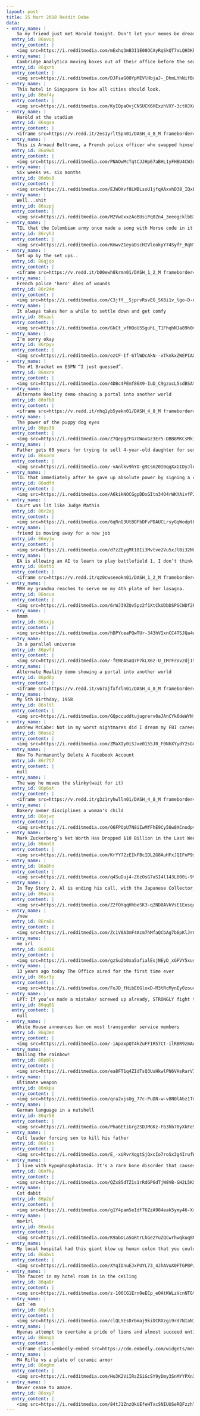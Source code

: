 ```yaml
---
layout: post
title: 25 Mart 2018 Reddit Debe
data:
- entry_name: |
    So my friend just met Harold tonight. Don't let your memes be dreams.
  entry_id: 86ovuj
  entry_content: |
    <img src=https://i.redditmedia.com/mExhq3mB3I1E08OCAyRqSkQT7xLQH3Kk0bEAAneQAg8.png?s=6da6b96850b6aa33fae8f72cf09d9a4a frameborder=0>
- entry_name: |
    Cambridge Analytica moving boxes out of their office before the search warrant
  entry_id: 86qxrb
  entry_content: |
    <img src=https://i.redditmedia.com/DJFsaG00YpMEVlHbjaJ-_DhmLYhNifBoqy_oO07l59E.jpg?s=5dae95f801fff8890f7a867c57976dd5 frameborder=0>
- entry_name: |
    This hotel in Singapore is how all cities should look.
  entry_id: 86nf4y
  entry_content: |
    <img src=https://i.redditmedia.com/KyIQpaOvjCNSUCK6HExzhVXY-3ctHJXaeqwXIXVlAE8.jpg?s=3f7df859b173fabb493e654c2d4a7a00 frameborder=0>
- entry_name: |
    Harold at the stadium
  entry_id: 86sgsa
  entry_content: |
    <iframe src=https://v.redd.it/2es1yrlt5pn01/DASH_4_8_M frameborder=0></iframe>
- entry_name: |
    This is Arnaud Beltrame, a French police officer who swapped himself for a hostage today and is now fighting for his life
  entry_id: 86o9w1
  entry_content: |
    <img src=https://i.redditmedia.com/PNAOwMcTqtCJJHp67aBHL1yFHBU4CW3oNbwnKNXso7A.jpg?s=1edefca7da29605a6c20d1edde48791b frameborder=0>
- entry_name: |
    Six weeks vs. six months
  entry_id: 86obs8
  entry_content: |
    <img src=https://i.redditmedia.com/EJWOXvf8LWBLsoU1jfqAAxvhD38_IQxBD9IKh6OrYZA.jpg?s=5d8cf2987de2c50716369ba0d3c4d21f frameborder=0>
- entry_name: |
    Well...shit
  entry_id: 86szpj
  entry_content: |
    <img src=https://i.redditmedia.com/M2VwGxxzAoBUsiPq0Zn4_3eeogcklbB7uJIyk0WQKw0.jpg?s=64e4e6931f4a6e26cd983f5ee607dd3d frameborder=0>
- entry_name: |
    TIL that the Colombian army once made a song with Morse code in it and aired it in rebel-controlled territory to lift the morale of hostages held there. The message read '19 rescued, you're next. Don't lose hope.'
  entry_id: 86ryh3
  entry_content: |
    <img src=https://i.redditmedia.com/KmwvZ1eyaDscHIVleokyY74SyfF_RqNTK5a3ZW31RWM.jpg?s=95f8450bd3fcee52bff73fffcbe376ff frameborder=0>
- entry_name: |
    Set up by the set ups..
  entry_id: 86qjqo
  entry_content: |
    <iframe src=https://v.redd.it/b00ewh8krmn01/DASH_1_2_M frameborder=0></iframe>
- entry_name: |
    French police 'hero' dies of wounds
  entry_id: 86r24m
  entry_content: |
    <img src=https://i.redditmedia.com/C3jff__SjprvRsvEG_SK8i1v_lgo-D-ehYJYwZkUJPg.jpg?s=00a79ca7c70e90b2308c3ae33e4dc8b3 frameborder=0>
- entry_name: |
    It always takes her a while to settle down and get comfy
  entry_id: 86saul
  entry_content: |
    <img src=https://i.redditmedia.com/GkCt_vfHOoU5SguhL_T1FhqhNJa89h0m9nwnzkpq8r0.gif?fm=jpg&s=fd878e48ef898c19764bba3c5fe095df frameborder=0>
- entry_name: |
    I’m sorry okay
  entry_id: 86rpyv
  entry_content: |
    <img src=https://i.redditmedia.com/ozCF-If-6TlWDcAkN--xTknkxZWEPIAX6CHwMnJqVFE.jpg?s=2f2ef18e7059cfd6ec1b26f460f117c9 frameborder=0>
- entry_name: |
    The #1 Bracket on ESPN “I just guessed”.
  entry_id: 86nxre
  entry_content: |
    <img src=https://i.redditmedia.com/4DBc4PEmf86X9-IuD_C9gzxcL5sdBSAtj7cvR1uclvw.jpg?s=bfbb332b9e3a2ddfc2fe8be441640900 frameborder=0>
- entry_name: |
    Alternate Reality demo showing a portal into another world
  entry_id: 86nfb8
  entry_content: |
    <iframe src=https://v.redd.it/nhq1yb5yekn01/DASH_4_8_M frameborder=0></iframe>
- entry_name: |
    The power of the puppy dog eyes
  entry_id: 86ps38
  entry_content: |
    <img src=https://i.redditmedia.com/Z7QepgZFG7GWoxGz3Er5-DBB8MKCsMkiShI-twFfXH4.jpg?s=2026509c02cdfcf9b9a2d322186230ed frameborder=0>
- entry_name: |
    Father gets 60 years for trying to sell 4-year-old daughter for sex
  entry_id: 86sorm
  entry_content: |
    <img src=https://i.redditmedia.com/-vAnlkv9hYD-g9Csm20I0qqXxGIDyJleVd15cNadeN0.jpg?s=61eb1a9b9c2ee58a5247ac34775e5b02 frameborder=0>
- entry_name: |
    TIL that immediately after he gave up absolute power by signing a constitution, King Frederick VII of Denmark remarked, that was nice, now I can sleep in in the mornings
  entry_id: 86odfd
  entry_content: |
    <img src=https://i.redditmedia.com/A6kikNOCGgpDDxGItn34O4rWKYAivfPJ004fYG4SjKQ.jpg?s=b9ecef62d57909e80dca6cb92ae4f075 frameborder=0>
- entry_name: |
    Court was lit like Judge Mathis
  entry_id: 86r2aj
  entry_content: |
    <img src=https://i.redditmedia.com/6qRnG3UtBOFbDFvPDAUCLrsyGqWodptbv3vtF7QwrmI.jpg?s=1281c2befdeb3350ed4acecc6a39d05a frameborder=0>
- entry_name: |
    friend is moving away for a new job
  entry_id: 86oyjw
  entry_content: |
    <img src=https://i.redditmedia.com/d7zZEygMt18Ii3Mvtve2Vu5xJlBi32NOsHB6Ta1VCP0.jpg?s=4a68ef386f861d3b5e3f96a8ea794ff8 frameborder=0>
- entry_name: |
    EA is allowing an AI to learn to play battlefield 1, I don’t think we should be to worried about bot opponents just yet tho...
  entry_id: 86nttb
  entry_content: |
    <iframe src=https://v.redd.it/qz0cwseeokn01/DASH_1_2_M frameborder=0></iframe>
- entry_name: |
    MRW my grandma reaches to serve me my 4th plate of her lasagna.
  entry_id: 86ocua
  entry_content: |
    <img src=https://i.redditmedia.com/6rWJ39ZQv5pz2f1XtCkUDbDSPGCWDf2R5ME121-n9PY.gif?fm=jpg&s=6a62d7eee64f60376439075cb3369103 frameborder=0>
- entry_name: |
    hmmm
  entry_id: 86sxjp
  entry_content: |
    <img src=https://i.redditmedia.com/hDPYceaPQwTUr-343hVIxnCC4TSJQa4w4gteeCVwKJY.jpg?s=33e3d514072af999f7a205949e15dbaf frameborder=0>
- entry_name: |
    In a parallel universe
  entry_id: 86pvfd
  entry_content: |
    <img src=https://i.redditmedia.com/-fENEASaQ7P7kLX6z-U_IMrFrov2djIt_4ROJJzEyLo.jpg?s=ea4f00877723f128142580be666a752c frameborder=0>
- entry_name: |
    Alternate Reality demo showing a portal into another world
  entry_id: 86pd8p
  entry_content: |
    <iframe src=https://v.redd.it/v67ajfxfrln01/DASH_4_8_M frameborder=0></iframe>
- entry_name: |
    My 5th Birthday, 1958
  entry_id: 86sltl
  entry_content: |
    <img src=https://i.redditmedia.com/GQpccuddtujugrerv0aJAnCYk6deWYNf6w5eNKlO4lw.jpg?s=596d5cceb1b8fc9b4fe20c7edf7aeba9 frameborder=0>
- entry_name: |
    Andrew McCabe: Not in my worst nightmares did I dream my FBI career would end this way
  entry_id: 86oso2
  entry_content: |
    <img src=https://i.redditmedia.com/ZMaXIy0iSJxe0155J0_F0NhXYydY2sGrsAvMXG98j9M.jpg?s=a08adcfa8ae9c935c46d30bcbe7b2d9c frameborder=0>
- entry_name: |
    How To Permanently Delete A Facebook Account
  entry_id: 86r7t7
  entry_content: |
    null
- entry_name: |
    The way he moves the slinky(wait for it)
  entry_id: 86p6at
  entry_content: |
    <iframe src=https://v.redd.it/g3z1ryhwlln01/DASH_4_8_M frameborder=0></iframe>
- entry_name: |
    Bakery owner disciplines a woman's child
  entry_id: 86ojwz
  entry_content: |
    <img src=https://i.redditmedia.com/O6FPOpU7N8iIwMfFhE9Cy50w8XCnodp4DM4ssbPVZK4.jpg?s=1c5511b4712bb7cf410437cc7b8682e7 frameborder=0>
- entry_name: |
    Mark Zuckerberg’s Net Worth Has Dropped $10 Billion in the Last Week
  entry_id: 86nnt3
  entry_content: |
    <img src=https://i.redditmedia.com/KrYY72zEIkFBcIDL2G8AuHFxJQIFnP9soaS8HTXC-DU.jpg?s=463b9eaadf3b4ac2fdf8d3928b36793c frameborder=0>
- entry_name: |
  entry_id: 86o8ho
  entry_content: |
    <img src=https://i.redditmedia.com/q4SuDuj4-Z6zOsG7aSI4l143L000i-9t_JK7q9LTlUs.jpg?s=41458f6b36ed137bd31c6a88bf3b78cc frameborder=0>
- entry_name: |
    In Toy Story 2, Al is ending his call, with the Japanese Collector, by saying Don't touch my mustache. Which is really Al butchering a Japanese phrase: DO ITASHIMASHITE. Which translates to You're Welcome.
  entry_id: 86ozne
  entry_content: |
    <img src=https://i.redditmedia.com/Z2fOYqqHhbeSK3-q2ND8AVkVsE1EosquEYsRY7MXfAI.jpg?s=e733693842799e89e4f053717fc51889 frameborder=0>
- entry_name: |
    /new
  entry_id: 86ra8o
  entry_content: |
    <img src=https://i.redditmedia.com/ZciV8A3mF4Acm7hMfaQCbAg7b6pKlJrCuf5893Rwfck.jpg?s=938e0ed4e498711e013d8257d5fa121e frameborder=0>
- entry_name: |
    me irl
  entry_id: 86s016
  entry_content: |
    <img src=https://i.redditmedia.com/gzSu2b0xa5afialEsjNEyD_xGFVY5xuslnnHmPQhvsA.png?s=517032102bf0940662770a86736862ea frameborder=0>
- entry_name: |
    13 years ago today The Office aired for the first time ever
  entry_id: 86sr3p
  entry_content: |
    <img src=https://i.redditmedia.com/FoJD_fHibE6GloxD-M3tRcMynEy0zou4ngvs_9qa_qE.jpg?s=9c89e156b88f1aecfde39ecef1712015 frameborder=0>
- entry_name: |
    LPT: If you’ve made a mistake/ screwed up already, STRONGLY fight the temptation to over-explain/ justify what happened. Own up to it, offer to make up for it, and move on.
  entry_id: 86qq01
  entry_content: |
    null
- entry_name: |
    White House announces ban on most transgender service members
  entry_id: 86q3ez
  entry_content: |
    <img src=https://i.redditmedia.com/-iApaxpQT4kZuFF1R57Ct-ilRBR9zmAu2Et_xM2i_9E.jpg?s=ed217e26ac9dabc1639f34cf9ea7d687 frameborder=0>
- entry_name: |
    Nailing the rainbow!
  entry_id: 86pbls
  entry_content: |
    <img src=https://i.redditmedia.com/ea8FT1q4ZIdTsQ3UsHkwlPN6VHsRarV7uhWaM59gn30.jpg?s=9a07f5112ff711ced18afd2262c27ff5 frameborder=0>
- entry_name: |
    Ultimate weapon
  entry_id: 86nkpa
  entry_content: |
    <img src=https://i.redditmedia.com/qra2xjsUg_77c-PuDN-w-v8N0lAbz1Trh-V-5BJ0sf0.png?s=8e81236e3bf6c22a0be18e79ed6c20d3 frameborder=0>
- entry_name: |
    German language in a nutshell
  entry_id: 86qr58
  entry_content: |
    <img src=https://i.redditmedia.com/Pha6EtiGrg2SDJMGKz-Fb3hb70yXkFeS9uvfAb-sLYk.jpg?s=5d83af844f730cdf6fba4409b7f9bcaf frameborder=0>
- entry_name: |
    Cult leader forcing son to kill his father
  entry_id: 86nlzs
  entry_content: |
    <img src=https://i.redditmedia.com/E_-xURvrXqgtSjQxcIo7roSx3g4IrufWvmI97g-NPEQ.jpg?s=4addc7366351454b24197c73d706bfb0 frameborder=0>
- entry_name: |
    I live with Hypophosphatasia. It's a rare bone disorder that causes alot of bone and muscle problems. I've been loosing my teeth since I was 13. Needless to say I'm very happy today.
  entry_id: 86nfky
  entry_content: |
    <img src=https://i.redditmedia.com/QZx85dTZ1s1rRdGP6dTjW8VB-GH2L5KXoi9fm1tR9Yw.jpg?s=15e2b22a786392bc5e132062f627a0a5 frameborder=0>
- entry_name: |
    Cot dabit
  entry_id: 86p2qf
  entry_content: |
    <img src=https://i.redditmedia.com/g1Y4pam5eIdf76ZzA984eak5ymy46-XxOETXZBOwAvI.jpg?s=43974dc91768b6e613bbaf5b7f383f14 frameborder=0>
- entry_name: |
    me༗irl
  entry_id: 86oxbe
  entry_content: |
    <img src=https://i.redditmedia.com/K9abOLa5GRtrLhGe2YuZQCwrhwqkuq8N2Q43SMA-jBg.png?s=2ad5b14ad845562cb851b481b7600a7f frameborder=0>
- entry_name: |
    My local hospital had this giant blow up human colon that you could walk through in their front lobby to promote colon cancer screenings.
  entry_id: 86obvi
  entry_content: |
    <img src=https://i.redditmedia.com/XYqIDnuEJxPUYL73_4JhAVuX0FTGPBPJx7jMOdF-C_k.jpg?s=4ba907d625ea1f5287090f6017ed72ac frameborder=0>
- entry_name: |
    The faucet in my hotel room is in the ceiling
  entry_id: 86qa8r
  entry_content: |
    <img src=https://i.redditmedia.com/z-106CG1Ern0eECp_eOAtKWLzVcnNTGtDl8y4JS3klo.jpg?s=489a1ba9ec72b3286e3f783f22bbf511 frameborder=0>
- entry_name: |
    Got 'em
  entry_id: 86plc3
  entry_content: |
    <img src=https://i.redditmedia.com/clQLYEsDrbmaj9kiDCRXzgi9rd7NIaNIopd5hWvDJfU.jpg?s=15bcf617173cc2aacd14ac000f04b180 frameborder=0>
- entry_name: |
    Hyenas attempt to overtake a pride of lions and almost succeed until the male lion shows up and targets the matriarch.
  entry_id: 86nngb
  entry_content: |
    <iframe class=embedly-embed src=https://cdn.embedly.com/widgets/media.html?src=https%3A%2F%2Fgfycat.com%2Fifr%2FGranularHomelyGartersnake&url=https%3A%2F%2Fgfycat.com%2FGranularHomelyGartersnake&image=https%3A%2F%2Fthumbs.gfycat.com%2FGranularHomelyGartersnake-size_restricted.gif&key=2aa3c4d5f3de4f5b9120b660ad850dc9&type=text%2Fhtml&schema=gfycat width=600 height=453 scrolling=no frameborder=0 allowfullscreen></iframe>
- entry_name: |
    M4 Rifle vs a plate of ceramic armor
  entry_id: 86nghm
  entry_content: |
    <img src=https://i.redditmedia.com/Ho3K2ViIRsZSiGcSY9yDmy3SnMYYPXn3HyQV9V9edzE.gif?fm=jpg&s=4f2f436eaa01252d88dd76f47fc289b0 frameborder=0>
- entry_name: |
    Never cease to amaze.
  entry_id: 86sxy7
  entry_content: |
    <img src=https://i.redditmedia.com/84tJ1ZnzQkUEfeHTxcSNIUUSeRQFzzhlBjpgxIshpuM.jpg?s=b64c735e2025d4113e993f5dfba6f359 frameborder=0>
---
```

